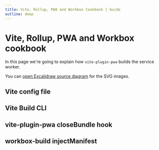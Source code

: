 ```yaml
---
title: Vite, Rollup, PWA and Workbox Cookbook | Guide
outline: deep
---
```


<script setup>
const images = Object.entries(
  import.meta.glob('/assets/*.svg', { as: 'raw', eager: true })
).reduce((acc, [image, content]) => {
  const name = image.replace('/assets/', '')
  acc[name.replace('.svg', '')] = content
  return acc
}, {})
</script>

# Vite, Rollup, PWA and Workbox cookbook

In this page we're going to explain how `vite-plugin-pwa` builds the service worker.

You can <a href="https://excalidraw.com/#json=TwI1I_rRXYcGFINLH-Yrw,JRavRIdQuT-uvqjTi6S3Qg">open Excalidraw source diagram</a> for the SVG images.

## Vite config file

<div v-html="images['vite-config-file']"></div>

## Vite Build CLI

<div v-html="images['vite-build-cli']"></div>

## vite-plugin-pwa closeBundle hook

<div v-html="images['close-bundle-hook']"></div>

## workbox-build injectManifest

<div v-html="images['inject-manifest']"></div>
